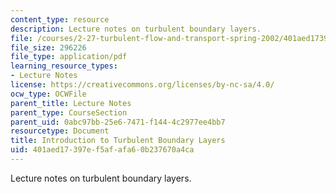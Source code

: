 ```yaml
---
content_type: resource
description: Lecture notes on turbulent boundary layers.
file: /courses/2-27-turbulent-flow-and-transport-spring-2002/401aed17397ef5afafa60b237670a4ca_Boundary_layers.pdf
file_size: 296226
file_type: application/pdf
learning_resource_types:
- Lecture Notes
license: https://creativecommons.org/licenses/by-nc-sa/4.0/
ocw_type: OCWFile
parent_title: Lecture Notes
parent_type: CourseSection
parent_uid: 0abc97bb-25e6-7471-f144-4c2977ee4bb7
resourcetype: Document
title: Introduction to Turbulent Boundary Layers
uid: 401aed17-397e-f5af-afa6-0b237670a4ca
---
```

Lecture notes on turbulent boundary layers.